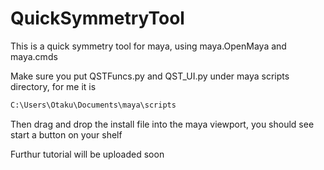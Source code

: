 # QuickSymmetryTool


This is a quick symmetry tool for maya, using maya.OpenMaya and maya.cmds


Make sure you put QSTFuncs.py and QST_UI.py under maya scripts directory, for me it is

```bash
C:\Users\Otaku\Documents\maya\scripts
```

Then drag and drop the install file into the maya viewport, you should see start a button on your shelf


Furthur tutorial will be uploaded soon
